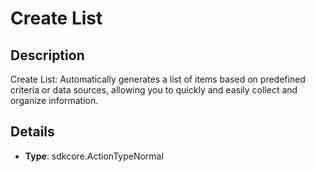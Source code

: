 
# Create List

## Description

Create List: Automatically generates a list of items based on predefined criteria or data sources, allowing you to quickly and easily collect and organize information.

## Details

- **Type**: sdkcore.ActionTypeNormal
